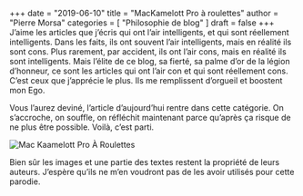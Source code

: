 +++
date        = "2019-06-10"
title       = "MacKamelott Pro à roulettes"
author      = "Pierre Morsa"
categories  = [ "Philosophie de blog" ]
draft       = false
+++
J’aime les articles que j’écris qui ont l’air intelligents, et qui sont réellement intelligents. Dans les faits, ils ont souvent l’air intelligents, mais en réalité ils sont cons. Plus rarement, par accident, ils ont l’air cons, mais en réalité ils sont intelligents. Mais l’élite de ce blog, sa fierté, sa palme d’or de la légion d’honneur, ce sont les articles qui ont l’air con et qui sont réellement cons. C’est ceux que j’apprécie le plus. Ils me remplissent d’orgueil et boostent mon Ego.

Vous l’aurez deviné, l’article d’aujourd’hui rentre dans cette catégorie. On s’accroche, on souffle, on réfléchit maintenant parce qu’après ça risque de ne plus être possible. Voilà, c’est parti.

![Mac Kaamelott Pro À Roulettes](/pictures/2019/06/mac-kaamelott-pro-a-roulettes.png)

Bien sûr les images et une partie des textes restent la propriété de leurs auteurs. J’espère qu’ils ne m’en voudront pas de les avoir utilisés pour cette parodie.
